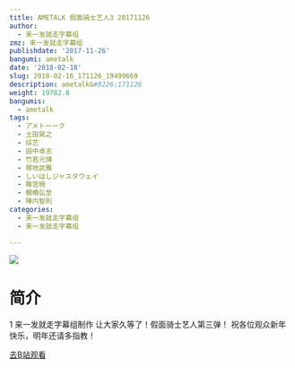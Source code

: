 ```yaml
---
title: AMETALK 假面骑士艺人3 20171126
author:
  - 来一发就走字幕组
zmz: 来一发就走字幕组
publishdate: '2017-11-26'
bangumi: ametalk
date: '2018-02-18'
slug: 2018-02-16_171126_19499669
description: ametalk&#8226;171126
weight: 19782.0
bangumis:
  - ametalk
tags:
  - アメトーーク
  - 土田晃之
  - 综艺
  - 田中卓志
  - 竹若元博
  - 塚地武雅
  - しいはしジャスタウェイ
  - 篠宮暁
  - 棚橋弘至
  - 陣内智則
categories:
  - 来一发就走字幕组
  - 来一发就走字幕组

---
```

![](https://i.imgur.com/vfxqTuk.png)
# 简介  
1
来一发就走字幕组制作
让大家久等了！假面骑士艺人第三弹！
祝各位观众新年快乐，明年还请多指教！  

[去B站观看](https://www.bilibili.com/video/av19499669/)
 
